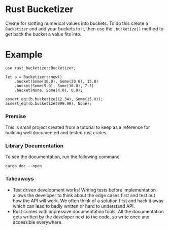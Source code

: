 # Rust Bucketizer

Create for slotting numerical values into buckets.
To do this create a `Bucketizer` and add your buckets to it,
then use the `.bucketize()` method to get back the bucket a value fits into.

# Example
```
use rust_bucketize::Bucketizer;

let b = Bucketizer::new()
    .bucket(Some(10.0), Some(20.0), 15.0)
    .bucket(Some(5.0), Some(10.0), 7.5)
    .bucket(None, Some(4.0), 0.0);

assert_eq!(b.bucketize(12.34), Some(15.0));
assert_eq!(b.bucketize(999.99), None);
```

### Premise
This is small project created from a tutorial to keep as a reference for building well documented and tested rust crates. 


### Library Documentation
To see the documentation, run the following command 

```
cargo doc --open
```

### Takeaways
- Test driven development works! Writing tests before implementation allows the developer to think about the edge cases first and test out how the API will work. We often think of a solution first and hack it away which can lead to badly written or hard to understand API. 
- Rust comes with impressive documentation tools. All the documentation gets written by the developer next to the code, so write once and accessible everywhere.
